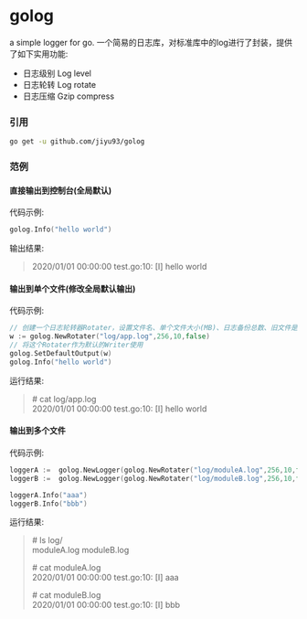 # golog
a simple logger for go.
一个简易的日志库，对标准库中的log进行了封装，提供了如下实用功能:
- 日志级别 Log level
- 日志轮转 Log rotate
- 日志压缩 Gzip compress 

### 引用
``` bash
go get -u github.com/jiyu93/golog
```

### 范例
#### 直接输出到控制台(全局默认)
代码示例:
``` go
golog.Info("hello world")
```
输出结果: 
> 2020/01/01 00:00:00 test.go:10: [I] hello world

#### 输出到单个文件(修改全局默认输出)
代码示例:
``` go
// 创建一个日志轮转器Rotater，设置文件名、单个文件大小(MB)、日志备份总数、旧文件是否压缩
w := golog.NewRotater("log/app.log",256,10,false)
// 将这个Rotater作为默认的Writer使用
golog.SetDefaultOutput(w)
golog.Info("hello world")
```
运行结果:
> \# cat log/app.log  
> 2020/01/01 00:00:00 test.go:10: [I] hello world

#### 输出到多个文件
代码示例:
``` go
loggerA :=  golog.NewLogger(golog.NewRotater("log/moduleA.log",256,10,false),golog.LevelDebug)
loggerB :=  golog.NewLogger(golog.NewRotater("log/moduleB.log",256,10,false),golog.LevelDebug)

loggerA.Info("aaa")
loggerB.Info("bbb")
```
运行结果:
> \# ls log/  
> moduleA.log moduleB.log 
>  
> \# cat moduleA.log  
> 2020/01/01 00:00:00 test.go:10: [I] aaa  
>  
> \# cat moduleB.log  
> 2020/01/01 00:00:00 test.go:10: [I] bbb